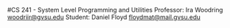#CS 241 - System Level Programming and Utilities
Professor: Ira Woodring woodriir@gvsu.edu
Student: Daniel Floyd floydmat@mail.gvsu.edu
